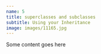 ```yaml
---
name: 5
title: superclasses and subclasses
subtitle: Using your Inheritance
image: images/11165.jpg
---
```

Some content goes here
